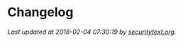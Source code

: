# Changelog

_Last updated at 2018-02-04 07:30:19 by [securitytext.org](https://securitytext.org)._
